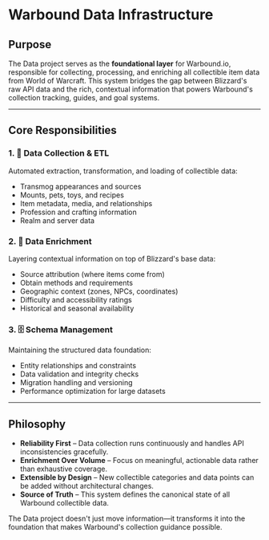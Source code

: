 # Warbound Data Infrastructure

## Purpose

The Data project serves as the **foundational layer** for Warbound.io, responsible for collecting, processing, and enriching all collectible item data from World of Warcraft. This system bridges the gap between Blizzard's raw API data and the rich, contextual information that powers Warbound's collection tracking, guides, and goal systems.

---

## Core Responsibilities

### 1. 🔄 Data Collection & ETL

Automated extraction, transformation, and loading of collectible data:
- Transmog appearances and sources  
- Mounts, pets, toys, and recipes
- Item metadata, media, and relationships
- Profession and crafting information
- Realm and server data

### 2. 🎯 Data Enrichment

Layering contextual information on top of Blizzard's base data:
- Source attribution (where items come from)
- Obtain methods and requirements
- Geographic context (zones, NPCs, coordinates)
- Difficulty and accessibility ratings
- Historical and seasonal availability

### 3. 🗄️ Schema Management

Maintaining the structured data foundation:
- Entity relationships and constraints
- Data validation and integrity checks
- Migration handling and versioning
- Performance optimization for large datasets

---

## Philosophy

- **Reliability First** – Data collection runs continuously and handles API inconsistencies gracefully.
- **Enrichment Over Volume** – Focus on meaningful, actionable data rather than exhaustive coverage.
- **Extensible by Design** – New collectible categories and data points can be added without architectural changes.
- **Source of Truth** – This system defines the canonical state of all Warbound collectible data.

The Data project doesn't just move information—it transforms it into the foundation that makes Warbound's collection guidance possible.